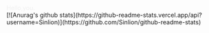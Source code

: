<style>
.helloword{
  color:#f0f0f0;
  }
</style>
<div class="helloword">Hello,you.</div>
[![Anurag's github stats](https://github-readme-stats.vercel.app/api?username=Sinlion)](https://github.com/Sinlion/github-readme-stats)
<!--
<script>
  console.log("Hello,you.");
</script>
-->
